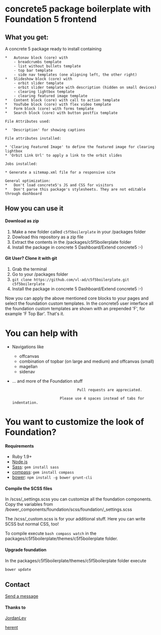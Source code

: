 # concrete5 package boilerplate with Foundation 5 frontend

## What you get:
A concrete 5 package ready to install containing

	*	Autonav block (core) with
		- breadcrumbs template
		- list without bullets template
		- top bar template
		- side nav templates (one aligning left, the other right)
	*	Slideshow block (core) with
		- orbit slider template
		- orbit slider template with description (hidden on small devices)
		- clearing lightbox template 
		- clearing featured image template
	*	Content block (core) with call to action template
	*	YouTube block (core) with flex video template
	*	Form block (core) with forms template
	* 	Search block (core) with button postfix template

	File Attributes used:

	*  'Description' for showing captions

	File attributes installed:

	* 'Clearing Featured Image' to define the featured image for clearing lightbox
	* 'Orbit Link Url' to apply a link to the orbit slides
	
	Jobs installed:

	* Generate a sitemap.xml file for a responsive site
	
	General optimization:
	*	Don't load concrete5's JS and CSS for visitors
	*	Don't parse this package's stylesheets. They are not editable through dashboard



## How you can use it

#### Download as zip
1. Make a new folder called `c5f5boilerplate` in your /packages folder
2. Dowload this repository as a zip file
3. Extract the contents in the /packages/c5f5boilerplate folder
4. Install the package in concrete 5 Dashboard/Extend concrete5 :-)

#### Git User? Clone it with git
1. Grab the terminal
2. Go to your /packages folder
2. `git clone https://github.com/vl-ad/c5f5boilerplate.git c5f5boilerplate`
3. Install the package in concrete 5 Dashboard/Extend concrete5 :-)

Now you can apply the above mentioned core blocks to your pages and select the foundation custom templates. In the concrete5 user interface all the foundation custom templates are shown with an prepended 'F', for example 'F Top Bar'. That's it.

# You can help with

* Navigations like 
 	- offcanvas
 	- combination of topbar (on large and medium) and offcanvas (small)
 	- magellan
 	- sidenav
* ... and more of the Foundation stuff

									Pull requests are appreciated.
									
							Please use 4 spaces instead of tabs for indentation.


# You want to customize the look of Foundation?
#### Requirements

  * Ruby 1.9+
  * [Node.js](http://nodejs.org)
  * [Sass](http://www.sass-lang.org): `gem install sass`
  * [compass](http://compass-style.org/): `gem install compass`
  * [bower](http://bower.io): `npm install -g bower grunt-cli`

#### Compile the SCSS files

In /scss/_settings.scss you can customize all the foundation components. Copy the variables from /bower_components/foundation/scss/foundation/_settings.scss

The /scss/_custom.scss is for your additional stuff. Here you can write SCSS but normal CSS, too!

To compile execute `bash compass watch` in the packages/c5f5boilerplate/themes/c5f5boilerplate folder.

#### Upgrade foundation

In the packages/c5f5boilerplate/themes/c5f5boilerplate folder execute

```bash
bower update
```

## Contact
[Send a message](http://www.concrete5.org/profile/-/view/182432/)


#### Thanks to

[JordanLev](https://github.com/jordanlev/c5_clean_block_templates)

[herent](https://github.com/herent/c5_boilerplate)
